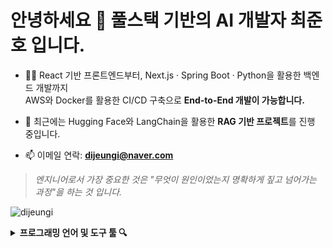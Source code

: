 <h1 align="left">안녕하세요 👀 풀스택 기반의 AI 개발자 최준호 입니다.</h1>

- 👨‍💻 React 기반 프론트엔드부터, Next.js · Spring Boot · Python을 활용한 백엔드 개발까지  
  AWS와 Docker를 활용한 CI/CD 구축으로 **End-to-End 개발이 가능합니다.**

- 🧠 최근에는 Hugging Face와 LangChain을 활용한 **RAG 기반 프로젝트**를 진행 중입니다.

- 📫 이메일 연락: **dijeungi@naver.com**

> *엔지니어로서 가장 중요한 것은 "무엇이 원인이었는지 명확하게 짚고 넘어가는 과정"을 하는 것 입니다.*

<p align="left">
  <img src="https://komarev.com/ghpvc/?username=dijeungi&label=Profile%20views&color=0e75b6&style=flat" alt="dijeungi" />
</p>

<details>
<summary><b>프로그래밍 언어 및 도구 툴 🔍</b></summary><br>

### Frontend  
<img align="left" src="https://raw.githubusercontent.com/dijeungi/dijeungi/main/img/React.png" height="30px" style="margin: 10px"/>
<img align="left" src="https://raw.githubusercontent.com/dijeungi/dijeungi/main/img/Next.js.png" height="30px" style="margin: 10px"/>
<img align="left" src="https://raw.githubusercontent.com/dijeungi/dijeungi/main/img/Javascript.png" height="30px" style="margin: 10px"/>
<img align="left" src="https://raw.githubusercontent.com/dijeungi/dijeungi/main/img/Redux.png" height="30px" style="margin: 10px"/>
<img align="left" src="https://raw.githubusercontent.com/dijeungi/dijeungi/main/img/Zustand1.png" height="30px" style="margin: 10px"/>
<br style="clear: both"/>

### Backend  
<img align="left" src="https://raw.githubusercontent.com/dijeungi/dijeungi/main/img/Java.png" height="30px" style="margin: 10px"/>
<img align="left" src="https://raw.githubusercontent.com/dijeungi/dijeungi/main/img/SpringBoot.png" height="30px" style="margin: 10px"/>
<img align="left" src="https://raw.githubusercontent.com/dijeungi/dijeungi/main/img/Python.png" height="30px" style="margin: 10px"/>
<br style="clear: both"/>

### AI  
<img align="left" src="https://raw.githubusercontent.com/dijeungi/dijeungi/main/img/Cuda.png" height="30px" style="margin: 10px"/>
<img align="left" src="https://raw.githubusercontent.com/dijeungi/dijeungi/main/img/PyTorch.png" height="30px" style="margin: 10px"/>
<img align="left" src="https://raw.githubusercontent.com/dijeungi/dijeungi/main/img/WebSocket.png" height="30px" style="margin: 10px"/>
<img align="left" src="https://raw.githubusercontent.com/dijeungi/dijeungi/main/img/LangChain2.png" height="30px" style="margin: 10px"/>
<br style="clear: both"/>

### DevOps  
<img align="left" src="https://raw.githubusercontent.com/dijeungi/dijeungi/main/img/AWS.png" height="30px" style="margin: 10px"/>
<img align="left" src="https://raw.githubusercontent.com/dijeungi/dijeungi/main/img/Docker.png" height="30px" style="margin: 10px"/>
<img align="left" src="https://raw.githubusercontent.com/dijeungi/dijeungi/main/img/GithubActions.png" height="30px" style="margin: 10px"/>
<img align="left" src="https://raw.githubusercontent.com/dijeungi/dijeungi/main/img/CloudFlare.png" height="30px" style="margin: 10px"/>
<br style="clear: both"/>

### Database  
<img align="left" src="https://raw.githubusercontent.com/dijeungi/dijeungi/main/img/MySQL.png" height="30px" style="margin: 10px"/>
<img align="left" src="https://raw.githubusercontent.com/dijeungi/dijeungi/main/img/PostgreSQL.png" height="30px" style="margin: 10px"/>
<img align="left" src="https://raw.githubusercontent.com/dijeungi/dijeungi/main/img/Redis1.png" height="30px" style="margin: 10px"/>
<br style="clear: both"/>

</details>



</details>


